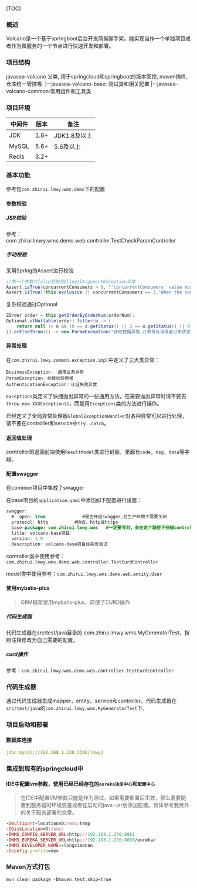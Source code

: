 [TOC]

### 概述

Volcano是一个基于springboot后台开发简易脚手架。能实现当作一个单独项目或者作为微服务的一个节点进行快速开发和部署。

### 项目结构

javasea-volcano 父类, 用于springcloud和springboot的版本管控, maven插件, 仓库统一管控等.
|--javasea-volcano-base:  测试类和相关配置
|--javasea-volcano-common:常用组件和工具类

### 项目环境
中间件 | 版本 |  备注
-|-|-
JDK | 1.8+ | JDK1.8及以上 |
MySQL | 5.6+ | 5.6及以上 |
Redis | 3.2+ |  |

### 基本功能

参考包`com.zhirui.lmwy.wms.demo`下的配置

#### 参数校验

##### JSR校验

参考： com.zhirui.lmwy.wms.demo.web.controller.TestCheckParamController

##### 手动校验

采用Spring的Assert进行校验

```java
//第一个参数为false则抛出IllegalArgumentException异常
Assert.isTrue(concurrentConsumers > 0, "'concurrentConsumers' value must be at least 1 (one)");
Assert.isTrue(!this.exclusive || concurrentConsumers == 1,"When the consumer is exclusive, the concurrency must be 1");
```

复杂校验通过Optional

```java
ZOrder order = this.getOrderByOrderNum(orderNum);
Optional.ofNullable(order).filter(o -> {
    return null != o && (0 == o.getStatus() || 3 == o.getStatus() || 9 == o.getStatus());
}).orElseThrow(() -> new ParamException("获取数据异常,订单号有误或者订单状态异常!"));
```



#### 异常处理

在`com.zhirui.lmwy.common.exception.impl`中定义了三大类异常：

```
BusinessException： 通用业务异常
ParamException：参数校验异常
AuthenticationException：认证失败异常
```

`Exceptions`类定义了快捷抛出异常的一些通用方法，在需要抛出异常时请不要去`throw new XXXException()`，而是用`Exceptions`类的方法进行操作。

已经定义了全局异常处理器`GlobalExceptionHandler`对各种异常可以进行处理，请不要在controller和service中`try..catch`。

#### 返回值处理

controller的返回前端使用`ResultModel`类进行封装，里面有`code`，`msg`，`data`等字段。

#### 配置swagger

在common项目中集成了swagger

在base项目的`application.yaml`中添加如下配置进行设置：

```java
swagger:
  #  open: true              #是否开启swagger,在生产环境下需要关闭
  protocol: http          #协议，http或https
  base-package: com.zhirui.lmwy.wms   #一定要写对，会在这个路径下扫描controller定义
  title: volcano-base项目
  version: 1.0
  description: volcano-base项目丝袜哥测试
```

controller类中使用参考：`com.zhirui.lmwy.wms.demo.web.controller.TestCurdController`

model类中使用参考：`com.zhirui.lmwy.wms.demo.web.entity.User`

#### 使用mybatis-plus

> ORM框架使用mybatis-plus，简便了CURD操作

##### 代码生成器

代码生成器在src/test/java目录的 com.zhirui.lmwy.wms.MyGeneratorTest，按照注释修改为自己需要的配置。

##### curd操作

参考：`com.zhirui.lmwy.wms.demo.web.controller.TestCurdController`



### 代码生成器

通过代码生成器生成mapper，entity，service和controller。代码生成器在`src/test/java`的`com.zhirui.lmwy.wms.MyGeneratorTest`下。

### 项目启动和部署

#### 数据库连接

```yaml
jdbc:mysql://192.168.1.230:3306/lmwy2
```



### 集成到现有的springcloud中

#### IDE中配置vm参数，使用已经已经存在的`eureka注册中心`和`配置中心`

> 在IDE中配置VM参数只能是作为测试，如果需要部署后生效，那么需要配置到服务器的环境变量或者在启动的java -jar后添加配置。具体参考我另外的关于服务部署的文章。

```ruby
-Dmultipart-location=D:/wms/temp
-DDiskLocation=D:/wms/
-DWMS_CONFIG_SERVER_URL=http://192.168.1.230:8861
-DWMS_EUREKA_SERVER_URL=http://192.168.1.230:8090/eureka/
-DWMS_DEVELOPER_NAME=-longxiaonan
-Dconfig.profile=dev
```

### Maven方式打包

```xml
mvn clean package -Dmaven.test.skip=true
```



